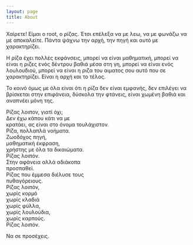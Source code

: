 ```yaml
---
layout: page
title: About
---
```



Χαίρετε! Είμαι ο root, ο ρίζας. Έτσι επέλεξα να με λεω, να με φωνάζω να με αποκαλείτε. Πάντα ψάχνω την αρχή, την πηγή και αυτό με χαρακτηρίζει.

Η ρίζα έχει πολλές εκφάνσεις, μπορεί να είναι μαθηματική, μπορεί να είναι η ριζες ενός δέντρου βαθιά μέσα στη γη, μπορεί να είναι ενός λουλουδιού, μπορεί να είναι η ριζα του αιματος σου αυτό που σε χαρακτηρίζει. Είναι η αρχή και το τέλος.

Το κοινό όμως με όλα είναι ότι η ρίζα δεν είναι εμφανής, δεν επιλέγει να βρίσκεται στην επιφάνεια, δύσκολα την φτάνεις, είναι χωμένη βαθιά και αναπνέει μόνη της. 

Ρίζας λοιπον, γιατί όχι;\
Δεν έχω κάπου κάτι να με \
κρατάει, ας είναι στο όνομα τουλάχιστον.\
Ρίζα, πολλαπλά νοήματα.\
Ζωοδόχος πηγή,\
μαθηματική έκφραση,\
χρήστης με όλα τα δικαιώματα.\
Ρίζας λοιπόν.\
Στην αφάνεια αλλά αδιάκοπα\
προσπαθεί.\
Ρίζας που έμμεσα διέλυσε τους\
πυθαγόρειους.\
Ρίζας λοιπόν,\
χωρίς κορμό\
χωρίς κλαδιά\
χωρίς φύλλα,\
χωρίς λουλούδια,\
χωρίς καρπούς.\
Ρίζας λοιπόν.


<p class="message">
  Να σε προσέχεις.

</p>